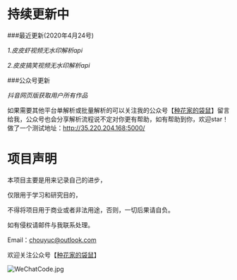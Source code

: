 # 持续更新中

###最近更新(2020年4月24号) 

*1.皮皮虾视频无水印解析api*

*2.皮皮搞笑视频无水印解析api*

###公众号更新

*抖音网页版获取用户所有作品*

如果需要其他平台单解析或批量解析的可以关注我的公众号【[种花家的袋鼠](https://github.com/chouYuc/ChouYuc_Api/blob/master/WeChatCode.jpg)】留言给我，公众号也会分享解析流程说不定对你更有帮助，如有帮助到你，欢迎star！
做了一个测试地址：http://35.220.204.168:5000/

# 项目声明
本项目主要是用来记录自己的进步，

仅限用于学习和研究目的，

不得将项目用于商业或者非法用途，否则，一切后果请自负。

如有侵权请邮件与我联系处理。

Email：chouyuc@outlook.com


欢迎关注公众号【[种花家的袋鼠](https://github.com/chouYuc/ChouYuc_Api/blob/master/WeChatCode.jpg)】

![WeChatCode.jpg](https://github.com/chouYuc/ChouYuc_Api/blob/master/WeChatCode.jpg)
